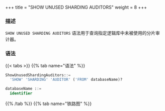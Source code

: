 +++
title = "SHOW UNUSED SHARDING AUDITORS"
weight = 8
+++

### 描述

`SHOW UNUSED SHARDING AUDITORS` 语法用于查询指定逻辑库中未被使用的分片审计器。

### 语法

{{< tabs >}}
{{% tab name="语法" %}}
```sql
ShowUnusedShardingAuditors::=
  'SHOW' 'SHARDING' 'AUDITOR' ('FROM' databaseName)?

databaseName ::=
  identifier
```
{{% /tab %}}
{{% tab name="铁路图" %}}
<iframe frameborder="0" name="diagram" id="diagram" width="100%" height="100%"></iframe>
{{% /tab %}}
{{< /tabs >}}


### 补充说明

- 未指定 `databaseName` 时，默认是当前使用的 `DATABASE`。 如果也未使用 `DATABASE` 则会提示 `No database selected`。

### 返回值说明

| 列     | 说明       |
|-------|----------|
| name  | 分片审计器名称  |
| type  | 分片审计算法类型 |
| props | 分片审计算法参数 |

### 示例

- 查询指定逻辑库中未被使用的分片审计器

```sql
SHOW UNUSED SHARDING AUDITORS FROM sharding_db;
```

```sql
mysql> SHOW UNUSED SHARDING AUDITORS FROM sharding_db;
+-------------------------------+-------------------------+-------+
| name                          | type                    | props |
+-------------------------------+-------------------------+-------+
| sharding_key_required_auditor | dml_sharding_conditions |       |
+-------------------------------+-------------------------+-------+
1 row in set (0.00 sec)
```

- 查询当前逻辑库中未被使用的的分片审计器

```sql
SHOW UNUSED SHARDING AUDITORS;
```

```sql
mysql> SHOW UNUSED SHARDING AUDITORS;
+-------------------------------+-------------------------+-------+
| name                          | type                    | props |
+-------------------------------+-------------------------+-------+
| sharding_key_required_auditor | dml_sharding_conditions |       |
+-------------------------------+-------------------------+-------+
1 row in set (0.00 sec)
```

### 保留字

`SHOW`、`UNUSED`、`SHARDING`、`AUDITORS`、`FROM`

### 相关链接

- [保留字](/cn/user-manual/shardingsphere-proxy/distsql/syntax/reserved-word/)

